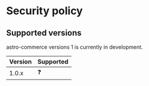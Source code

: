 # Security policy

## Supported versions

astro-commerce versions 1 is currently in development.

| Version | Supported  |
| ------- | ---------- |
| 1.0.x   | :question: |

